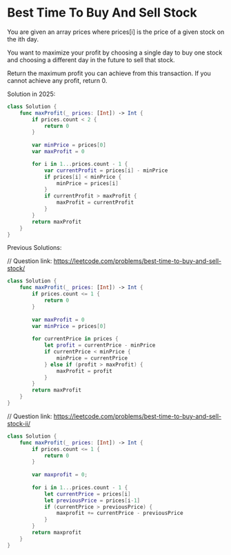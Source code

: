 # Best Time To Buy And Sell Stock 

You are given an array prices where prices[i] is the price of a given stock on the ith day.

You want to maximize your profit by choosing a single day to buy one stock and choosing a different day in the future to sell that stock.

Return the maximum profit you can achieve from this transaction. If you cannot achieve any profit, return 0.



Solution in 2025:

```Swift
class Solution {
    func maxProfit(_ prices: [Int]) -> Int {
        if prices.count < 2 {
            return 0
        }
        
        var minPrice = prices[0]
        var maxProfit = 0

        for i in 1...prices.count - 1 {
            var currentProfit = prices[i] - minPrice
            if prices[i] < minPrice {
                minPrice = prices[i]
            }
            if currentProfit > maxProfit {
                maxProfit = currentProfit
            }
        }
        return maxProfit
    }
}
```







Previous Solutions:


// Question link: https://leetcode.com/problems/best-time-to-buy-and-sell-stock/

``` Swift
class Solution {
    func maxProfit(_ prices: [Int]) -> Int {
        if prices.count <= 1 {
            return 0
        }
      
        var maxProfit = 0
        var minPrice = prices[0]
      
        for currentPrice in prices {
            let profit = currentPrice - minPrice
            if currentPrice < minPrice {
                minPrice = currentPrice
            } else if (profit > maxProfit) {
                maxProfit = profit
            }
        }
        return maxProfit
    }
}
```




// Question link: https://leetcode.com/problems/best-time-to-buy-and-sell-stock-ii/
``` Swift
class Solution {
    func maxProfit(_ prices: [Int]) -> Int {
        if prices.count <= 1 {
            return 0
        }
        
        var maxprofit = 0;
        
        for i in 1...prices.count - 1 {
            let currentPrice = prices[i]
            let previousPrice = prices[i-1]
            if (currentPrice > previousPrice) {
                maxprofit += currentPrice - previousPrice
            }
        }
        return maxprofit
    }
}
```

